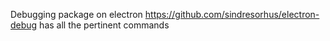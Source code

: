 Debugging package on electron https://github.com/sindresorhus/electron-debug
has all the pertinent commands

